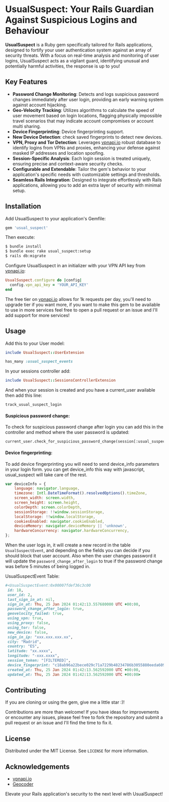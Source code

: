 # UsualSuspect: Your Rails Guardian Against Suspicious Logins and Behaviour

**UsualSuspect** is a Ruby gem specifically tailored for Rails applications, designed to fortify your user authentication system against an array of security threats. With a focus on real-time analysis and monitoring of user logins, UsualSuspect acts as a vigilant guard, identifying unusual and potentially harmful activities, the response is up to you!

## Key Features

- **Password Change Monitoring**: Detects and logs suspicious password changes immediately after user login, providing an early warning system against account hijacking.
- **Geo-Velocity Tracking**: Utilizes algorithms to calculate the speed of user movement based on login locations, flagging physically impossible travel scenarios that may indicate account compromises or account multi sharing.
- **Device Fingerprinting**: Device fingerprinting support.
- **New Device Detection**: check saved fingerprints to detect new devices.
- **VPN, Proxy and Tor Detection**: Leverages [vpnapi.io](https://vpnapi.io/api-documentation) robust database to identify logins from VPNs and proxies, enhancing your defense against masked IP addresses and location spoofing.
- **Session-Specific Analysis**: Each login session is treated uniquely, ensuring precise and context-aware security checks.
- **Configurable and Extendable**: Tailor the gem's behavior to your application's specific needs with customizable settings and thresholds.
- **Seamless Rails Integration**: Designed to integrate effortlessly with Rails applications, allowing you to add an extra layer of security with minimal setup.

## Installation

Add UsualSuspect to your application's Gemfile:

```ruby
gem 'usual_suspect'
```

Then execute:

```bash
$ bundle install
$ bundle exec rake usual_suspect:setup
$ rails db:migrate
```

Configure UsualSuspect in an initializer with your VPN API key from [vpnapi.io](https://vpnapi.io/api-documentation):

```ruby
UsualSuspect.configure do |config|
  config.vpn_api_key = 'YOUR_API_KEY'
end
```
The free tier on [vpnapi.io](https://vpnapi.io/api-documentation) allows for 1k requests per day, you'll need to upgrade tier if you want more, if you want to make this gem to be available to use in more services feel free to open a pull request or an issue and I'll add support for more services!

## Usage

Add this to your User model:

```ruby
include UsualSuspect::UserExtension

has_many :usual_suspect_events
```

In your sessions controller add:

```ruby
include UsualSuspect::SessionsControllerExtension
```

And when your session is created and you have a current_user available then add this line:

```
track_usual_suspect_login
```
#### Suspicious password change:

To check for suspicious password change after login you can add this in the controller and method where the user password is updated:
```	
current_user.check_for_suspicious_password_change(session[:usual_suspect_session_token])
```
#### Device fingerprinting:
To add device fingerprinting you will need to send device_info parameters in your login form. you can get device_info this way with javascript, usual_suspect will take care of the rest.

```javascript
var deviceInfo = {
    language: navigator.language,
    timezone: Intl.DateTimeFormat().resolvedOptions().timeZone,
    screen_width: screen.width,
    screen_height: screen.height,
    colorDepth: screen.colorDepth,
    sessionStorage: !!window.sessionStorage,
    localStorage: !!window.localStorage,
    cookiesEnabled: navigator.cookieEnabled,
    deviceMemory: navigator.deviceMemory || 'unknown',
    hardwareConcurrency: navigator.hardwareConcurrency,
};
```

When the user logs in, it will create a new record in the table `UsualSuspectEvent`, and depending on the fields you can decide if you should block that user account.
Also when the user changes password it will update the `password_change_after_login` to true if the password change was before 5 minutes of being logged in.

UsualSuspectEvent Table:
```ruby
#<UsualSuspectEvent:0x00007fdef36c3c00
 id: 18,
 user_id: 2,
 last_sign_in_at: nil,
 sign_in_at: Thu, 25 Jan 2024 01:42:13.557680000 UTC +00:00,
 password_change_after_login: true,
 geovelocity_failed: true,
 using_vpn: true,
 using_proxy: false,
 using_tor: false,
 new_device: false,
 sign_in_ip: "xxx.xxx.xxx.xx",
 city: "Madrid",
 country: "ES",
 latitude: "xx.xxxx",
 longitude: "-xxx.xxxx",
 session_token: "[FILTERED]",
 device_fingerprint: "c18ab96a22bece029c71a7229b48234786b3055880eeda6091942ef5cd136",
 created_at: Thu, 25 Jan 2024 01:42:13.562592000 UTC +00:00,
 updated_at: Thu, 25 Jan 2024 01:42:13.562592000 UTC +00:00>
```

## Contributing

If you are cloning or using the gem, give me a little star :)!

Contributions are more than welcome! If you have ideas for improvements or encounter any issues, please feel free to fork the repository and submit a pull request or an issue and I'll find the time to fix it.

## License

Distributed under the MIT License. See `LICENSE` for more information.

## Acknowledgements

- [vpnapi.io](https://vpnapi.io/api-documentation)
- [Geocoder](https://github.com/alexreisner/geocoder)

Elevate your Rails application's security to the next level with UsualSuspect!
